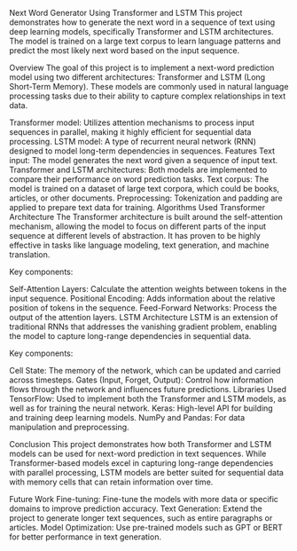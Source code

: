 Next Word Generator Using Transformer and LSTM
This project demonstrates how to generate the next word in a sequence of text using deep learning models, specifically Transformer and LSTM architectures. The model is trained on a large text corpus to learn language patterns and predict the most likely next word based on the input sequence.

Overview
The goal of this project is to implement a next-word prediction model using two different architectures: Transformer and LSTM (Long Short-Term Memory). These models are commonly used in natural language processing tasks due to their ability to capture complex relationships in text data.

Transformer model: Utilizes attention mechanisms to process input sequences in parallel, making it highly efficient for sequential data processing.
LSTM model: A type of recurrent neural network (RNN) designed to model long-term dependencies in sequences.
Features
Text input: The model generates the next word given a sequence of input text.
Transformer and LSTM architectures: Both models are implemented to compare their performance on word prediction tasks.
Text corpus: The model is trained on a dataset of large text corpora, which could be books, articles, or other documents.
Preprocessing: Tokenization and padding are applied to prepare text data for training.
Algorithms Used
Transformer Architecture
The Transformer architecture is built around the self-attention mechanism, allowing the model to focus on different parts of the input sequence at different levels of abstraction. It has proven to be highly effective in tasks like language modeling, text generation, and machine translation.

Key components:

Self-Attention Layers: Calculate the attention weights between tokens in the input sequence.
Positional Encoding: Adds information about the relative position of tokens in the sequence.
Feed-Forward Networks: Process the output of the attention layers.
LSTM Architecture
LSTM is an extension of traditional RNNs that addresses the vanishing gradient problem, enabling the model to capture long-range dependencies in sequential data.

Key components:

Cell State: The memory of the network, which can be updated and carried across timesteps.
Gates (Input, Forget, Output): Control how information flows through the network and influences future predictions.
Libraries Used
TensorFlow: Used to implement both the Transformer and LSTM models, as well as for training the neural network.
Keras: High-level API for building and training deep learning models.
NumPy and Pandas: For data manipulation and preprocessing.

Conclusion
This project demonstrates how both Transformer and LSTM models can be used for next-word prediction in text sequences. While Transformer-based models excel in capturing long-range dependencies with parallel processing, LSTM models are better suited for sequential data with memory cells that can retain information over time.

Future Work
Fine-tuning: Fine-tune the models with more data or specific domains to improve prediction accuracy.
Text Generation: Extend the project to generate longer text sequences, such as entire paragraphs or articles.
Model Optimization: Use pre-trained models such as GPT or BERT for better performance in text generation.
